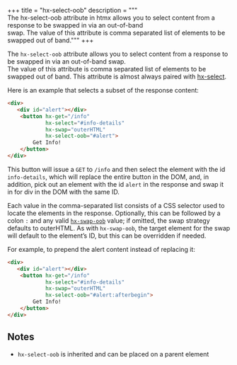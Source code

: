 +++
title = "hx-select-oob"
description = """\
  The hx-select-oob attribute in htmx allows you to select content from a response to be swapped in via an out-of-band \
  swap. The value of this attribute is comma separated list of elements to be swapped out of band."""
+++

The `hx-select-oob` attribute allows you to select content from a response to be swapped in via an out-of-band swap.  
The value of this attribute is comma separated list of elements to be swapped out of band.  This attribute is almost
always paired with [hx-select](@/attributes/hx-select.md).

Here is an example that selects a subset of the response content:

```html
<div>
   <div id="alert"></div>
    <button hx-get="/info" 
            hx-select="#info-details" 
            hx-swap="outerHTML"
            hx-select-oob="#alert">
        Get Info!
    </button>
</div>
```

This button will issue a `GET` to `/info` and then select the element with the id `info-details`,
which will replace the entire button in the DOM, and, in addition, pick out an element with the id `alert` 
in the response and swap it in for div in the DOM with the same ID.

Each value in the comma-separated list consists of a CSS selector used to locate the elements in the response. Optionally, this can be followed by a colon `:` and any valid [`hx-swap-oob`](@/attributes/hx-swap-oob.md) value; if omitted, the swap strategy defaults to outerHTML. As with `hx-swap-oob`, the target element for the swap will default to the element’s ID, but this can be overridden if needed.

For example, to prepend the alert content instead of replacing it:

```html
<div>
   <div id="alert"></div>
    <button hx-get="/info"
            hx-select="#info-details"
            hx-swap="outerHTML"
            hx-select-oob="#alert:afterbegin">
        Get Info!
    </button>
</div>
```

## Notes

* `hx-select-oob` is inherited and can be placed on a parent element
